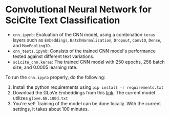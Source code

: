 # Convolutional Neural Network for SciCite Text Classification

- `cnn.ipynb`: Evaluation of the CNN model, using a combination `keras` layers such as `Embeddings`, `BatchNormalization`, `Dropout`, `Conv1D`, `Dense`, and `MaxPooling1D`. 
- `cnn_tests.ipynb`: Consists of the trained CNN model's performance tested against different text variations.
- `scicite_cnn.keras`: The trained CNN model with 250 epochs, 256 batch size, and 0.0005 learning rate.

To run the `cnn.ipynb` properly, do the following:

1. Install the python requirements using ```pip install -r requirements.txt```
2. Download the GLoVe Embeddings from this [link](!http://nlp.stanford.edu/data/glove.6B.zip). The current model utilizes `glove.6B.100d.txt`
3. You're set! Training of the model can be done locally. With the current settings, it takes about 100 minutes.